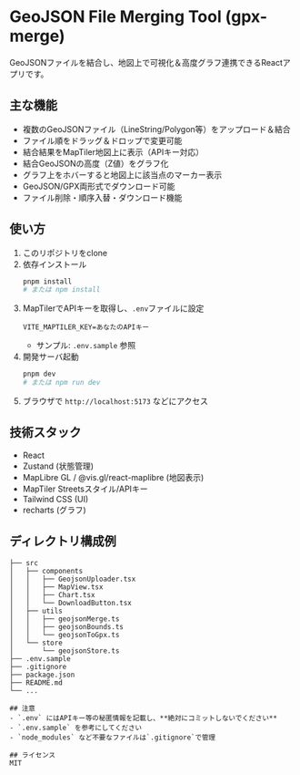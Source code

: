 # GeoJSON File Merging Tool (gpx-merge)

GeoJSONファイルを結合し、地図上で可視化＆高度グラフ連携できるReactアプリです。

## 主な機能

- 複数のGeoJSONファイル（LineString/Polygon等）をアップロード＆結合
- ファイル順をドラッグ＆ドロップで変更可能
- 結合結果をMapTiler地図上に表示（APIキー対応）
- 結合GeoJSONの高度（Z値）をグラフ化
- グラフ上をホバーすると地図上に該当点のマーカー表示
- GeoJSON/GPX両形式でダウンロード可能
- ファイル削除・順序入替・ダウンロード機能

## 使い方

1. このリポジトリをclone
2. 依存インストール
   ```sh
   pnpm install
   # または npm install
   ```
3. MapTilerでAPIキーを取得し、`.env`ファイルに設定
   ```env
   VITE_MAPTILER_KEY=あなたのAPIキー
   ```
   - サンプル: `.env.sample` 参照
4. 開発サーバ起動
   ```sh
   pnpm dev
   # または npm run dev
   ```
5. ブラウザで `http://localhost:5173` などにアクセス

## 技術スタック
- React
- Zustand (状態管理)
- MapLibre GL / @vis.gl/react-maplibre (地図表示)
- MapTiler Streetsスタイル/APIキー
- Tailwind CSS (UI)
- recharts (グラフ)

## ディレクトリ構成例
```
├── src
│   ├── components
│   │   ├── GeojsonUploader.tsx
│   │   ├── MapView.tsx
│   │   ├── Chart.tsx
│   │   └── DownloadButton.tsx
│   ├── utils
│   │   ├── geojsonMerge.ts
│   │   ├── geojsonBounds.ts
│   │   └── geojsonToGpx.ts
│   └── store
│       └── geojsonStore.ts
├── .env.sample
├── .gitignore
├── package.json
├── README.md
└── ...

## 注意
- `.env` にはAPIキー等の秘匿情報を記載し、**絶対にコミットしないでください**
- `.env.sample` を参考にしてください
- `node_modules` など不要なファイルは`.gitignore`で管理

## ライセンス
MIT
